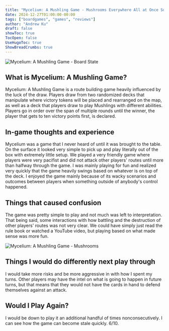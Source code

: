 ```yaml
---
title: "Mycelium: A Mushling Game - Mushrooms Everywhere All at Once Sometimes"
date: 2024-12-27T01:00:00-00:00
tags: ["boardgames", "games", "reviews"]
author: "Andrew Ku"
draft: false
showToc: true
TocOpen: false
UseHugoToc: true
ShowBreadCrumbs: true
---
```


![Mycelium: A Mushling Game - Board State](images/mycelium-board.jpg)

## What is Mycelium: A Mushling Game?
Mycelium: A Mushling Game is a route building game heavily influenced by the luck of the draw. Players draw from two randomized decks that manipulate where victory tokens will be placed and rearranged on the map, as well as a deck that players draw to play Mushlings with different abilities. Players go in order over the span of multiple rounds until the winner, the player that gets to ten victory points first, is declared. 

## In-game thoughts and experience
Mycelium was a game that I never heard of until it was brought to the table. On the surface it looked very simple to pick up and play literally out of the box with extremely little setup. We played a very friendly game where players were very pacifist and did not attack other players' routes until more than halfway through the game. I was mainly playing for fun and realized very quickly that the game heavily swings based on whatever is on top of the deck. I enjoyed the game mainly because of its wacky scenarios and outcomes between players when something outside of anybody's control happened.

## Things that caused confusion
The game was pretty simple to play and not much was left to interpretation. That being said, some interactions with how battling and the destruction of other players' routes was not very clear. We could have simply just read the rule book or watched a YouTube video, but playing based on what made sense was more fun.


![Mycelium: A Mushling Game - Mushrooms](images/mycelium-shrooms.jpg)

## Things I would do differently next play through
I would take more risks and be more aggressive in with how I spent my turns. Other players may have the intel on what is going to happen in future turns, but that means that they would not have the cards in hand to defend themselves against an attack.

## Would I Play Again?
I would be down to play it an additional handful of times nonconsecutively. I can see how the game can become stale quickly. 6/10.